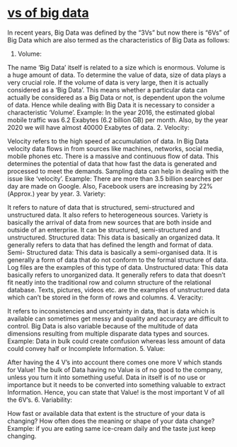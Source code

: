 # **[vs of big data](https://www.geeksforgeeks.org/5-vs-of-big-data/)**

In recent years, Big Data was defined by the “3Vs” but now there is “6Vs” of Big Data which are also termed as the characteristics of Big Data as follows:

1. Volume:

The name ‘Big Data’ itself is related to a size which is enormous.
Volume is a huge amount of data.
To determine the value of data, size of data plays a very crucial role. If the volume of data is very large, then it is actually considered as a ‘Big Data’. This means whether a particular data can actually be considered as a Big Data or not, is dependent upon the volume of data.
Hence while dealing with Big Data it is necessary to consider a characteristic ‘Volume’.
Example: In the year 2016, the estimated global mobile traffic was 6.2 Exabytes (6.2 billion GB) per month. Also, by the year 2020 we will have almost 40000 Exabytes of data.
2. Velocity:

Velocity refers to the high speed of accumulation of data.
In Big Data velocity data flows in from sources like machines, networks, social media, mobile phones etc.
There is a massive and continuous flow of data. This determines the potential of data that how fast the data is generated and processed to meet the demands.
Sampling data can help in dealing with the issue like ‘velocity’.
Example: There are more than 3.5 billion searches per day are made on Google. Also, Facebook users are increasing by 22%(Approx.) year by year.
3. Variety:

It refers to nature of data that is structured, semi-structured and unstructured data.
It also refers to heterogeneous sources.
Variety is basically the arrival of data from new sources that are both inside and outside of an enterprise. It can be structured, semi-structured and unstructured.
Structured data: This data is basically an organized data. It generally refers to data that has defined the length and format of data.
Semi- Structured data: This data is basically a semi-organised data. It is generally a form of data that do not conform to the formal structure of data. Log files are the examples of this type of data.
Unstructured data: This data basically refers to unorganized data. It generally refers to data that doesn’t fit neatly into the traditional row and column structure of the relational database. Texts, pictures, videos etc. are the examples of unstructured data which can’t be stored in the form of rows and columns.
4. Veracity:

It refers to inconsistencies and uncertainty in data, that is data which is available can sometimes get messy and quality and accuracy are difficult to control.
Big Data is also variable because of the multitude of data dimensions resulting from multiple disparate data types and sources.
Example: Data in bulk could create confusion whereas less amount of data could convey half or Incomplete Information.
5. Value:

After having the 4 V’s into account there comes one more V which stands for Value! The bulk of Data having no Value is of no good to the company, unless you turn it into something useful.
Data in itself is of no use or importance but it needs to be converted into something valuable to extract Information. Hence, you can state that Value! is the most important V of all the 6V’s.
6. Variability:

How fast or available data that extent is the structure of your data is changing?
How often does the meaning or shape of your data change?
Example: if you are eating same ice-cream daily and the taste just keep changing.
